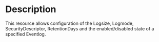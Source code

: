 # Description

This resource allows configuration of the Logsize, Logmode, SecurityDescriptor,
RetentionDays and the enabled/disabled state of a specified Eventlog.
